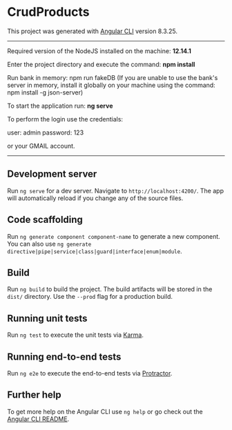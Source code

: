 # CrudProducts

This project was generated with [Angular CLI](https://github.com/angular/angular-cli) version 8.3.25.

**************************************************************************************************************************************
Required version of the NodeJS installed on the machine: <strong>12.14.1</strong>

Enter the project directory and execute the command: <strong>npm install </strong>

Run bank in memory: npm run fakeDB (If you are unable to use the bank's server in memory, install it globally on your machine using the command: npm install -g json-server)

To start the application run: <strong>ng serve</strong>

To perform the login use the credentials: 

user: admin
password: 123 

or your GMAIL account.
**************************************************************************************************************************************

## Development server

Run `ng serve` for a dev server. Navigate to `http://localhost:4200/`. The app will automatically reload if you change any of the source files.

## Code scaffolding

Run `ng generate component component-name` to generate a new component. You can also use `ng generate directive|pipe|service|class|guard|interface|enum|module`.

## Build

Run `ng build` to build the project. The build artifacts will be stored in the `dist/` directory. Use the `--prod` flag for a production build.

## Running unit tests

Run `ng test` to execute the unit tests via [Karma](https://karma-runner.github.io).

## Running end-to-end tests

Run `ng e2e` to execute the end-to-end tests via [Protractor](http://www.protractortest.org/).

## Further help

To get more help on the Angular CLI use `ng help` or go check out the [Angular CLI README](https://github.com/angular/angular-cli/blob/master/README.md).
